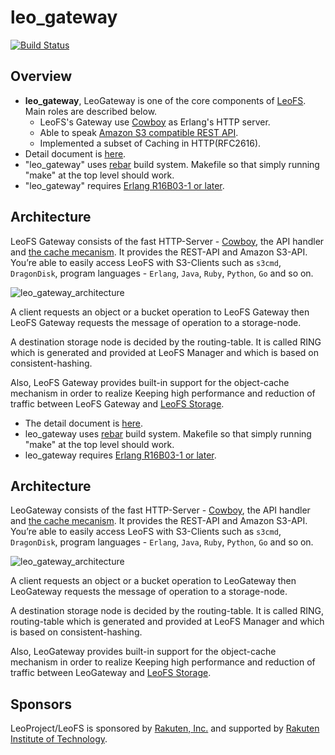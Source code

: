 # leo_gateway

[![Build Status](https://secure.travis-ci.org/leo-project/leo_gateway.png?branch=develop)](http://travis-ci.org/leo-project/leo_gateway)

## Overview

* **leo_gateway**, LeoGateway is one of the core components of [LeoFS](https://github.com/leo-project/leofs). Main roles are described below.
  * LeoFS's Gateway use [Cowboy](https://github.com/extend/cowboy) as Erlang's HTTP server.
  * Able to speak [Amazon S3 compatible REST API](http://docs.amazonwebservices.com/AmazonS3/2006-03-01/dev/Welcome.html?r=5754).
  * Implemented a subset of Caching in HTTP(RFC2616).
*  Detail document is [here](http://leo-project.net/leofs/docs/).
* "leo_gateway" uses [rebar](https://github.com/rebar/rebar) build system. Makefile so that simply running "make" at the top level should work.
* "leo_gateway" requires [Erlang R16B03-1 or later](http://www.erlang.org/).

## Architecture

LeoFS Gateway consists of the fast HTTP-Server - [Cowboy](https://github.com/ninenines/cowboy), the API handler and [the cache mecanism](https://github.com/leo-project/leo_cache). It provides the REST-API and Amazon S3-API. You’re able to easily access LeoFS with S3-Clients such as ``s3cmd``, ``DragonDisk``, program languages - ``Erlang``, ``Java``, ``Ruby``, ``Python``, ``Go`` and so on.

![leo_gateway_architecture](http://leo-project.net/leofs/docs/_images/leofs-architecture.002.jpg)

A client requests an object or a bucket operation to LeoFS Gateway then LeoFS Gateway requests the message of operation to a storage-node.

A destination storage node is decided by the routing-table. It is called RING which is generated and provided at LeoFS Manager and which is based on consistent-hashing.

Also, LeoFS Gateway provides built-in support for the object-cache mechanism in order to realize Keeping high performance and reduction of traffic between LeoFS Gateway and [LeoFS Storage](https://github.com/leo-project/leo_storage).

*  The detail document is [here](http://leo-project.net/leofs/docs/).
* leo_gateway uses [rebar](https://github.com/rebar/rebar) build system. Makefile so that simply running "make" at the top level should work.
* leo_gateway requires [Erlang R16B03-1 or later](http://www.erlang.org/).

## Architecture

LeoGateway consists of the fast HTTP-Server - [Cowboy](https://github.com/ninenines/cowboy), the API handler and [the cache mecanism](https://github.com/leo-project/leo_cache). It provides the REST-API and Amazon S3-API. You’re able to easily access LeoFS with S3-Clients such as ``s3cmd``, ``DragonDisk``, program languages - ``Erlang``, ``Java``, ``Ruby``, ``Python``, ``Go`` and so on.

![leo_gateway_architecture](http://leo-project.net/leofs/docs/_images/leofs-architecture.002.jpg)

A client requests an object or a bucket operation to LeoGateway then LeoGateway requests the message of operation to a storage-node.

A destination storage node is decided by the routing-table. It is called RING, routing-table which is generated and provided at LeoFS Manager and which is based on consistent-hashing.

Also, LeoGateway provides built-in support for the object-cache mechanism in order to realize Keeping high performance and reduction of traffic between LeoGateway and [LeoFS Storage](https://github.com/leo-project/leo_storage).

## Sponsors

LeoProject/LeoFS is sponsored by [Rakuten, Inc.](http://global.rakuten.com/corp/) and supported by [Rakuten Institute of Technology](http://rit.rakuten.co.jp/).
